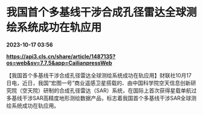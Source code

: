 # 我国首个多基线干涉合成孔径雷达全球测绘系统成功在轨应用

**2023-10-17 03:56**

**https://api3.cls.cn/share/article/1487135?os=web&sv=7.7.5&app=CailianpressWeb**

【我国首个多基线干涉合成孔径雷达全球测绘系统成功在轨应用】财联社10月17日电，近日，我国“宏图一号”商业遥感卫星搭载的、由中国科学院空天信息创新研究院（空天院）研制的合成孔径雷达（SAR）系统，在国际上首次获得星载单航过多基线干涉SAR高精度地形测绘数据产品，标志着我国首个多基线干涉SAR全球测绘系统成功在轨应用。